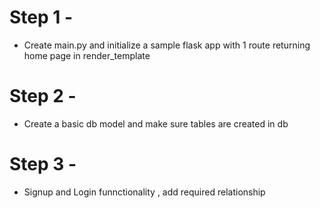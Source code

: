 # Step 1 -
-   Create main.py and initialize a sample flask app with 1 route returning home page in render_template

# Step 2 -
-   Create a basic db model and make sure tables are created in db 
#  Step 3 -
-  Signup and Login funnctionality  , add required relationship 